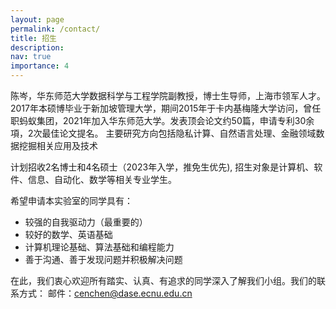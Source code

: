 ```yaml
---
layout: page
permalink: /contact/
title: 招生
description: 
nav: true
importance: 4
---
```


陈岑，华东师范大学数据科学与工程学院副教授，博士生导师，上海市领军人才。2017年本硕博毕业于新加坡管理大学，期间2015年于卡内基梅隆大学访问，曾任职蚂蚁集团，2021年加入华东师范大学。发表顶会论文约50篇，申请专利30余項，2次最佳论文提名。
主要研究方向包括隐私计算、自然语言处理、金融领域数据挖掘相关应用及技术

计划招收2名博士和4名硕士（2023年入学，推免生优先), 招生对象是计算机、软件、信息、自动化、数学等相关专业学生。

希望申请本实验室的同学具有：
- 较强的自我驱动力（最重要的）
- 较好的数学、英语基础 
- 计算机理论基础、算法基础和编程能力 
- 善于沟通、善于发现问题并积极解决问题
<!-- - 较强的抗压能力 -->


在此，我们衷心欢迎所有踏实、认真、有追求的同学深入了解我们小组。我们的联系方式：
邮件：cenchen@dase.ecnu.edu.cn 